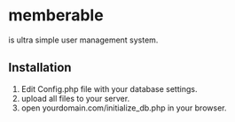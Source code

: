 # memberable
is ultra simple user management system.

## Installation
1. Edit Config.php file with your database settings.
2. upload all files to your server.
3. open yourdomain.com/initialize_db.php in your browser.
